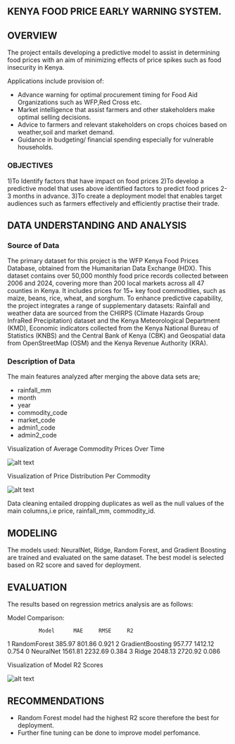 
## KENYA FOOD PRICE EARLY WARNING SYSTEM.

## OVERVIEW

The project entails developing a predictive model to assist in determining food prices with an aim of minimizing effects of price spikes such as food insecurity in Kenya.

Applications include provision of:

- Advance warning for optimal procurement timing for Food Aid Organizations such as WFP,Red Cross etc.
- Market intelligence that assist farmers and other stakeholders make optimal selling decisions.
- Advice to farmers and relevant stakeholders on crops choices based on weather,soil and market demand. 
- Guidance in budgeting/ financial spending especially for vulnerable households.


### OBJECTIVES

1)To Identify factors that have impact on food prices 
2)To develop a predictive model that uses above identified factors to predict food prices 2-3 months in advance.
3)To create a deployment model that enables target audiences such as farmers effectively and efficiently practise their trade.

## DATA UNDERSTANDING AND ANALYSIS
### Source of Data

The primary dataset for this project is the WFP Kenya Food Prices Database, obtained from the Humanitarian Data Exchange (HDX). This dataset contains over 50,000 monthly food price records collected between 2006 and 2024, covering more than 200 local markets across all 47 counties in Kenya. It includes prices for 15+ key food commodities, such as maize, beans, rice, wheat, and sorghum. To enhance predictive capability, the project integrates a range of supplementary datasets: Rainfall and weather data are sourced from the CHIRPS (Climate Hazards Group InfraRed Precipitation) dataset and the Kenya Meteorological Department (KMD), Economic indicators collected from the Kenya National Bureau of Statistics (KNBS) and the Central Bank of Kenya (CBK) and Geospatial data from OpenStreetMap (OSM) and the Kenya Revenue Authority (KRA).  

### Description of Data

The main features analyzed after merging the above data sets are;

- rainfall_mm
- month
- year
- commodity_code
- market_code
- admin1_code
- admin2_code

Visualization of Average Commodity Prices Over Time

![alt text](image-1.png)


Visualization of Price Distribution Per Commodity

![alt text](image-2.png)

Data cleaning entailed dropping duplicates as well as the null values of the main columns,i.e price, rainfall_mm, commodity_id.

## MODELING
The models used: NeuralNet, Ridge, Random Forest, and Gradient Boosting are trained and evaluated on the same dataset.
The best model is selected based on R2 score and saved for deployment.

## EVALUATION
The results based on regression metrics analysis are as follows:

Model Comparison:

              Model      MAE     RMSE     R2
1      RandomForest   385.97   801.86  0.921
2  GradientBoosting   957.77  1412.12  0.754
0         NeuralNet  1561.81  2232.69  0.384
3             Ridge  2048.13  2720.92  0.086

Visualization of Model R2 Scores

![alt text](image.png)


## RECOMMENDATIONS
- Random Forest model had the highest R2 score therefore the best for deployment.
- Further fine tuning can be done to improve model perfomance.




